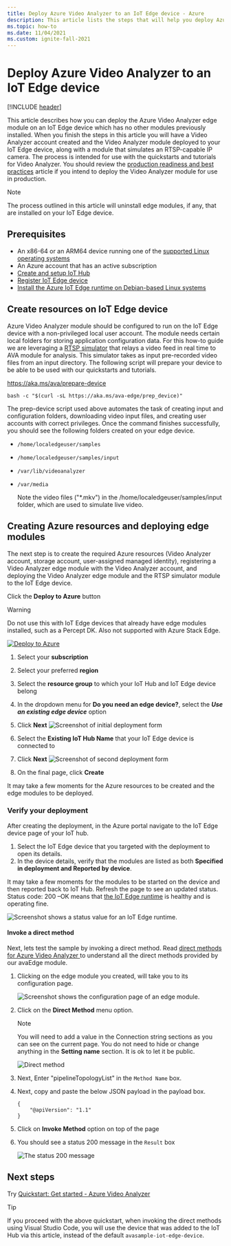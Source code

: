 ```yaml
---
title: Deploy Azure Video Analyzer to an IoT Edge device - Azure
description: This article lists the steps that will help you deploy Azure Video Analyzer to your IoT Edge device. You would do this, for example, if you have access to a local Linux machine.
ms.topic: how-to
ms.date: 11/04/2021
ms.custom: ignite-fall-2021
---
```

# Deploy Azure Video Analyzer to an IoT Edge device

[!INCLUDE [header](includes/edge-env.md)]

This article describes how you can deploy the Azure Video Analyzer edge module on an IoT Edge device which has no other modules previously installed. When you finish the steps in this article you will have a Video Analyzer account created and the Video Analyzer module deployed to your IoT Edge device, along with a module that simulates an RTSP-capable IP camera. The process is intended for use with the quickstarts and tutorials for Video Analyzer. You should review the [production readiness and best practices](production-readiness.md) article if you intend to deploy the Video Analyzer module for use in production.

> [!NOTE]
> The process outlined in this article will uninstall edge modules, if any, that are installed on your IoT Edge device.

## Prerequisites

* An x86-64 or an ARM64 device running one of the [supported Linux operating systems](../../../iot-edge/support.md#operating-systems)
* An Azure account that has an active subscription
* [Create and setup IoT Hub](../../../iot-hub/iot-hub-create-through-portal.md)
* [Register IoT Edge device](../../../iot-edge/how-to-register-device.md)
* [Install the Azure IoT Edge runtime on Debian-based Linux systems](../../../iot-edge/how-to-install-iot-edge.md)


## Create resources on IoT Edge device

Azure Video Analyzer module should be configured to run on the IoT Edge device with a non-privileged local user account. The module needs certain local folders for storing application configuration data. For this how-to guide we are leveraging a [RTSP simulator](https://github.com/Azure/video-analyzer/tree/main/edge-modules/sources/rtspsim-live555) that relays a video feed in real time to AVA module for analysis. This simulator takes as input pre-recorded video files from an input directory. The following script will prepare your device to be able to be used with our quickstarts and tutorials.

https://aka.ms/ava/prepare-device

`bash -c "$(curl -sL https://aka.ms/ava-edge/prep_device)"`

The prep-device script used above automates the task of creating input and configuration folders, downloading video input files, and creating user accounts with correct privileges. Once the command finishes successfully, you should see the following folders created on your edge device. 

* `/home/localedgeuser/samples`
* `/home/localedgeuser/samples/input`
* `/var/lib/videoanalyzer`
* `/var/media`

    Note the video files ("*.mkv") in the /home/localedgeuser/samples/input folder, which are used to simulate live video. 

## Creating Azure resources and deploying edge modules
The next step is to create the required Azure resources (Video Analyzer account, storage account, user-assigned managed identity), registering a Video Analyzer edge module with the Video Analyzer account, and deploying the Video Analyzer edge module and the RTSP simulator module to the IoT Edge device.

Click the **Deploy to Azure** button

> [!WARNING]
> Do not use this with IoT Edge devices that already have edge modules installed, such as a Percept DK. Also not supported with Azure Stack Edge.

[![Deploy to Azure](https://aka.ms/deploytoazurebutton)](https://aka.ms/ava/click-to-deploy/form)

1. Select your **subscription**
2. Select your preferred **region**
3. Select the **resource group** to which your IoT Hub and IoT Edge device belong
4. In the dropdown menu for **Do you need an edge device?**, select the ***Use an existing edge device*** option
5. Click **Next**
![Screenshot of initial deployment form](./media/deploy-iot-edge-device/project-details.png)

1. Select the **Existing IoT Hub Name** that your IoT Edge device is connected to
1. Click **Next**
![Screenshot of second deployment form](./media/deploy-iot-edge-device/iot-hub-name.png)

1. On the final page, click **Create**

It may take a few moments for the Azure resources to be created and the edge modules to be deployed.

### Verify your deployment

After creating the deployment, in the Azure portal navigate to the IoT Edge device page of your IoT hub.

1. Select the IoT Edge device that you targeted with the deployment to open its details.
2. In the device details, verify that the modules are listed as both **Specified in deployment and Reported by device**.

It may take a few moments for the modules to be started on the device and then reported back to IoT Hub. Refresh the page to see an updated status.
Status code: 200 –OK means that [the IoT Edge runtime](../../../iot-edge/iot-edge-runtime.md) is healthy and is operating fine.

![Screenshot shows a status value for an IoT Edge runtime.](./media/deploy-iot-edge-device/status.png)

#### Invoke a direct method

Next, lets test the sample by invoking a direct method. Read [direct methods for Azure Video Analyzer ](direct-methods.md) to understand all the direct methods provided by our avaEdge module.

1. Clicking on the edge module you created, will take you to its configuration page.  

    ![Screenshot shows the configuration page of an edge module.](./media/deploy-iot-edge-device/modules.png)
1. Click on the **Direct Method** menu option.

    > [!NOTE] 
    > You will need to add a value in the Connection string sections as you can see on the current page. You do not need to hide or change anything in the **Setting name** section. It is ok to let it be public.

    ![Direct method](./media/deploy-iot-edge-device/module-details.png)
1. Next, Enter "pipelineTopologyList" in the `Method Name` box.
1. Next, copy and paste the below JSON payload in the payload box.
    
   ```
   {
       "@apiVersion": "1.1"
   }
   ```
1. Click on **Invoke Method** option on top of the page
1. You should see a status 200 message in the `Result` box

    ![The status 200 message](./media/deploy-iot-edge-device/connection-timeout.png) 

## Next steps

Try [Quickstart: Get started - Azure Video Analyzer](get-started-detect-motion-emit-events.md)

> [!TIP]
> If you proceed with the above quickstart, when invoking the direct methods using Visual Studio Code, you will use the device that was added to the IoT Hub via this article, instead of the default `avasample-iot-edge-device`.
